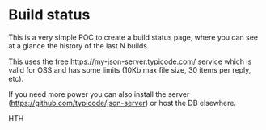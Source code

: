 # Build status

This is a very simple POC to create a build status page, where you can see at a glance the history of the last N builds.

This uses the free https://my-json-server.typicode.com/ service which is valid for OSS and has some limits (10Kb max file size, 30 items per reply, etc).

If you need more power you can also install the server (https://github.com/typicode/json-server) or host the DB elsewhere.

HTH